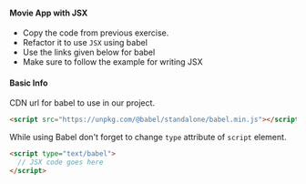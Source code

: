 #### Movie App with JSX

- Copy the code from previous exercise.
- Refactor it to use `JSX` using babel
- Use the links given below for babel
- Make sure to follow the example for writing JSX

#### Basic Info

CDN url for babel to use in our project.

```html
<script src="https://unpkg.com/@babel/standalone/babel.min.js"></script>
```

While using Babel don't forget to change `type` attribute of `script` element.

```html
<script type="text/babel">
  // JSX code goes here
</script>
```

